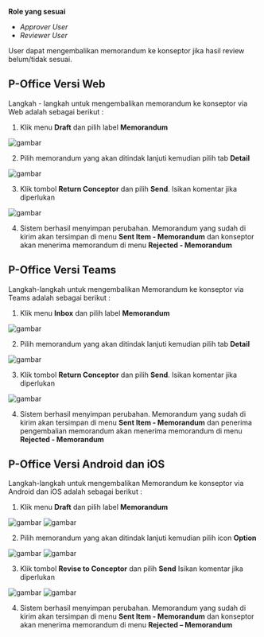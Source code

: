 **Role yang sesuai**

- _Approver User_
- _Reviewer User_

User dapat mengembalikan memorandum ke konseptor jika hasil review belum/tidak sesuai.

## **P-Office Versi Web**

Langkah - langkah untuk mengembalikan memorandum ke konseptor via Web adalah sebagai berikut :

1. Klik menu **Draft** dan pilih label **Memorandum**

![gambar](Memorandum/MM_Web/02MM-43.png)

2. Pilih memorandum yang akan ditindak lanjuti kemudian pilih tab **Detail**

![gambar](Memorandum/MM_Web/02MM-44.png)

3. Klik tombol **Return Conceptor** dan pilih **Send**. Isikan komentar jika diperlukan

![gambar](Memorandum/MM_Web/02MM-45.png)

4. Sistem berhasil menyimpan perubahan. Memorandum yang sudah di kirim akan tersimpan di menu **Sent Item - Memorandum** dan konseptor akan menerima memorandum di menu **Rejected - Memorandum**

## **P-Office Versi Teams**

Langkah-langkah untuk mengembalikan Memorandum ke konseptor via Teams adalah sebagai berikut :

1. Klik menu **Inbox** dan pilih label **Memorandum**

![gambar](Memorandum/MM_Teams/MM42.png)

2. Pilih memorandum yang akan ditindak lanjuti kemudian pilih tab **Detail**

![gambar](Memorandum/MM_Teams/MM43.png)

3. Klik tombol **Return Conceptor** dan pilih **Send**. Isikan komentar jika diperlukan

![gambar](Memorandum/MM_Teams/MM44.png)

4. Sistem berhasil menyimpan perubahan. Memorandum yang sudah di kirim akan tersimpan di menu **Sent Item - Memorandum** dan penerima pengembalian memorandum akan menerima memorandum di menu **Rejected - Memorandum**

## **P-Office Versi Android dan iOS**

Langkah-langkah untuk mengembalikan Memorandum ke konseptor via Android dan iOS adalah sebagai berikut :

1. Klik menu **Draft** dan pilih label **Memorandum**

![gambar](Memorandum/MM_Android/Konseptormemo/02A01.png) ![gambar](Memorandum/MM_Android/Konseptormemo/02A02.png)

2. Pilih memorandum yang akan ditindak lanjuti kemudian pilih icon **Option**

![gambar](Memorandum/MM_Android/Konseptormemo/02A03.png) ![gambar](Memorandum/MM_Android/Konseptormemo/02A04.png)

3. Klik tombol **Revise to Conceptor** dan pilih **Send** Isikan komentar jika diperlukan

![gambar](Memorandum/MM_Android/Konseptormemo/02A05.png) ![gambar](Memorandum/MM_Android/Konseptormemo/02A06.png)

4. Sistem berhasil menyimpan perubahan. Memorandum yang sudah di kirim akan tersimpan di menu **Sent Item - Memorandum** dan konseptor akan menerima memorandum di menu **Rejected – Memorandum**
